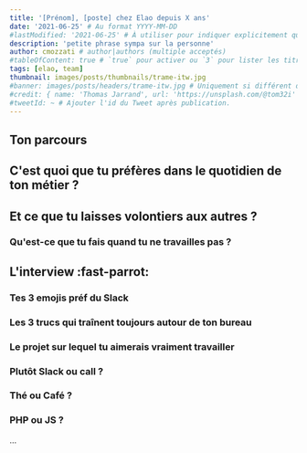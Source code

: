 ```yaml
---
title: '[Prénom], [poste] chez Elao depuis X ans'
date: '2021-06-25' # Au format YYYY-MM-DD
#lastModified: '2021-06-25' # À utiliser pour indiquer explicitement qu'un article à été mis à jour
description: 'petite phrase sympa sur la personne'
author: cmozzati # author|authors (multiple acceptés)
#tableOfContent: true # `true` pour activer ou `3` pour lister les titres sur 3 niveaux.
tags: [elao, team]
thumbnail: images/posts/thumbnails/trame-itw.jpg
#banner: images/posts/headers/trame-itw.jpg # Uniquement si différent de la minitature (thumbnail)
#credit: { name: 'Thomas Jarrand', url: 'https://unsplash.com/@tom32i' } # Pour créditer la photo utilisée en miniature
#tweetId: ~ # Ajouter l'id du Tweet après publication.
---
```


<!-- INTRO 
Aujourd'hui, on vous présente [Prénom], dév chez Elao depuis [X] ans. 
-->

## Ton parcours

## C'est quoi que tu préfères dans le quotidien de ton métier ?

## Et ce que tu laisses volontiers aux autres ?

### Qu'est-ce que tu fais quand tu ne travailles pas ?

## L'interview :fast-parrot: 

### Tes 3 emojis préf du Slack

### Les 3 trucs qui traînent toujours autour de ton bureau

### Le projet sur lequel tu aimerais vraiment travailler

### Plutôt Slack ou call ?

### Thé ou Café ?

### PHP ou JS ?



…